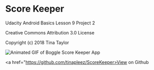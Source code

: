 # Score Keeper

Udacity Android Basics Lesson 9 Project 2

Creative Commons Attribution 3.0 License

Copyright (c) 2018 Tina Taylor

![Animated GIF of Boggle Score Keeper App](https://user-images.githubusercontent.com/35104977/36874130-cb05dd22-1d78-11e8-8b8e-787a21c29309.gif "Animated GIF of Boggle Score Keeper App")


<a href="https://github.com/tinapleez/ScoreKeeper>View on Github</a>
